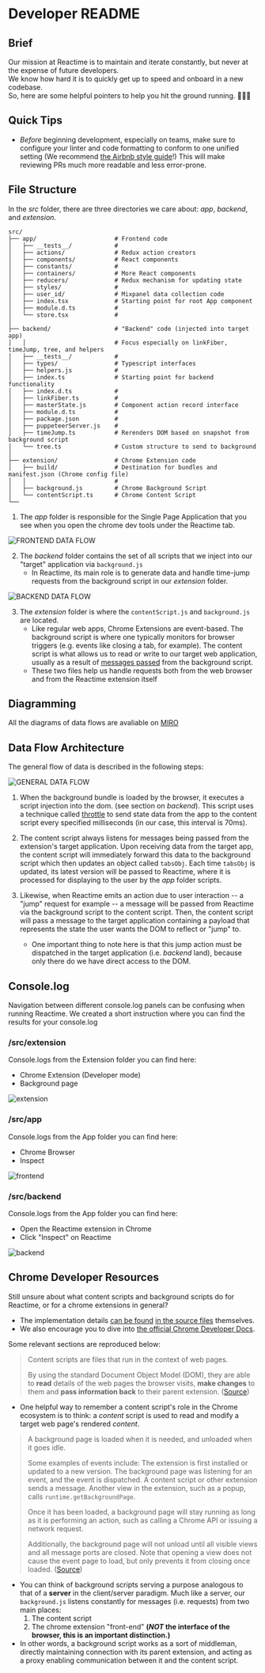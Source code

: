 # Developer README

## Brief
Our mission at Reactime is to maintain and iterate constantly, but never at the expense of future developers.<br />We know how hard it is to quickly get up to speed and onboard in a new codebase.<br />So, here are some helpful pointers to help you hit the ground running. 🏃🏾💨

## Quick Tips
- _Before_ beginning development, especially on teams, make sure to configure your linter and code formatting to conform to one unified setting (We recommend [the Airbnb style guide](https://github.com/airbnb/javascript)!) This will make reviewing PRs much more readable and less error-prone.

## File Structure

In the *src* folder, there are three directories we care about: *app*, *backend*, and *extension*. 
```
src/
├── app/                      # Frontend code
│   ├── __tests__/            #
│   ├── actions/              # Redux action creators
│   ├── components/           # React components
│   ├── constants/            #
│   ├── containers/           # More React components
│   ├── reducers/             # Redux mechanism for updating state
│   ├── styles/               #
│   ├── user_id/              # Mixpanel data collection code
│   ├── index.tsx             # Starting point for root App component 
│   ├── module.d.ts           #
│   └── store.tsx             #
│
├── backend/                  # "Backend" code (injected into target app)
│   │                         # Focus especially on linkFiber, timeJump, tree, and helpers
│   ├── __tests__/            #
│   ├── types/                # Typescript interfaces
│   ├── helpers.js            # 
│   ├── index.ts              # Starting point for backend functionality 
│   ├── index.d.ts            # 
│   ├── linkFiber.ts          # 
│   ├── masterState.js        # Component action record interface
│   ├── module.d.ts           #
│   ├── package.json          #
│   ├── puppeteerServer.js    #
│   ├── timeJump.ts           # Rerenders DOM based on snapshot from background script
│   └── tree.ts               # Custom structure to send to background
│
├── extension/                # Chrome Extension code
│   ├── build/                # Destination for bundles and manifest.json (Chrome config file)
│   │                         #
│   ├── background.js         # Chrome Background Script
│   └── contentScript.ts      # Chrome Content Script
└──
```

1. The *app* folder is responsible for the Single Page Application that you see when you open the chrome dev tools under the Reactime tab. 

![FRONTEND DATA FLOW](../assets/frontend.png)

2. The *backend* folder contains the set of all scripts that we inject into our "target" application via `background.js`
    - In Reactime, its main role is to generate data and handle time-jump requests from the background script in our *extension* folder.

![BACKEND DATA FLOW](../assets/backend.png)

3. The *extension* folder is where the `contentScript.js` and `background.js` are located. 
    - Like regular web apps, Chrome Extensions are event-based. The background script is where one typically monitors for browser triggers (e.g. events like closing a tab, for example). The content script is what allows us to read or write to our target web application, usually as a result of [messages passed](https://developer.chrome.com/extensions/messaging) from the background script.
    - These two files help us handle requests both from the web browser and from the Reactime extension itself


## Diagramming
All the diagrams of data flows are avaliable on [MIRO](https://miro.com/app/board/o9J_lejUqLQ=/)
## Data Flow Architecture

The general flow of data is described in the following steps:

![GENERAL DATA FLOW](../assets/dataflow.jpg)

1. When the background bundle is loaded by the browser, it executes a script injection into the dom. (see section on *backend*). This script uses a technique called [throttle](https://medium.com/@bitupon.211/debounce-and-throttle-160affa5457b) to send state data from the app to the content script every specified milliseconds (in our case, this interval is 70ms).
<!--  CHECK LINE 496 IN LINKFIBER.TS -->


2. The content script always listens for messages being passed from the extension's target application. Upon receiving data from the target app, the content script will immediately forward this data to the background script which then updates an object called `tabsObj`. Each time `tabsObj` is updated, its latest version will be passed to Reactime, where it is processed for displaying to the user by the *app* folder scripts.

3. Likewise, when Reactime emits an action due to user interaction -- a "jump" request for example --  a message will be passed from Reactime via the background script to the content script. Then, the content script will pass a message to the target application containing a payload that represents the state the user wants the DOM to reflect or "jump" to.
    - One important thing to note here is that this jump action must be dispatched in the target application (i.e. *backend* land), because only there do we have direct access to the DOM.

## Console.log

Navigation between different console.log panels can be confusing when running Reactime. We created a short instruction where you can find the results for your console.log

### <b> /src/extension </b>
Console.logs from the Extension folder you can find here: 
- Chrome Extension (Developer mode)
- Background page 

![extension](../assets/extension-console.gif) 

### <b> /src/app </b>
Console.logs from the App folder you can find here: 
- Chrome Browser
- Inspect

![frontend](../assets/console.gif)

### <b> /src/backend </b>
Console.logs from the App folder you can find here: 
- Open the Reactime extension in Chrome
- Click "Inspect" on Reactime

![backend](../assets/reactime-console.gif)

## Chrome Developer Resources
Still unsure about what content scripts and background scripts do for Reactime, or for a chrome extensions in general?
  - The implementation details [can be found](./extension/background.js) [in the source files](./extension/contentScript.ts) themselves.
  - We also encourage you to dive into [the official Chrome Developer Docs](https://developer.chrome.com/home). 
  
  Some relevant sections are reproduced below:

> Content scripts are files that run in the context of web pages. 
>
> By using the standard Document Object Model (DOM), they are able to **read** details of the web pages the browser visits, **make changes** to them and **pass information back** to their parent extension. ([Source](https://developer.chrome.com/extensions/content_scripts))

- One helpful way to remember a content script's role in the Chrome ecosystem is to think: a *content* script is used to read and modify a target web page's rendered *content*. 

>A background page is loaded when it is needed, and unloaded when it goes idle.
>
> Some examples of events include:
>The extension is first installed or updated to a new version.
>The background page was listening for an event, and the event is dispatched.
>A content script or other extension sends a message.
>Another view in the extension, such as a popup, calls `runtime.getBackgroundPage`.
> 
>Once it has been loaded, a background page will stay running as long as it is performing an action, such as calling a Chrome API or issuing a network request.
>
> Additionally, the background page will not unload until all visible views and all message ports are closed. Note that opening a view does not cause the event page to load, but only prevents it from closing once loaded. ([Source](https://developer.chrome.com/extensions/background_pages))

- You can think of background scripts serving a purpose analogous to that of a **server** in the client/server paradigm. Much like a server, our `background.js` listens constantly for messages (i.e. requests) from two main places:
  1. The content script
  2. The chrome extension "front-end" **(*NOT* the interface of the browser, this is an important distinction.)** 
- In other words, a background script works as a sort of middleman, directly maintaining connection with its parent extension, and acting as a proxy enabling communication between it and the content script. 
